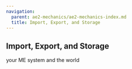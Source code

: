 ```yaml
---
navigation:
  parent: ae2-mechanics/ae2-mechanics-index.md
  title: Import, Export, and Storage
---
```

## Import, Export, and Storage
your ME system and the world